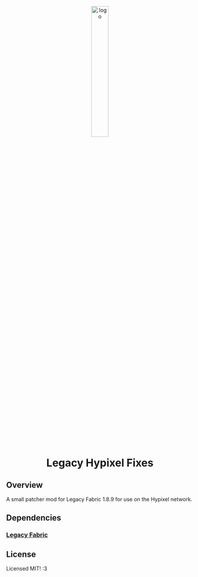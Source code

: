 <div align="center">
  <img src="fullres_icon.png" alt="logo" width="30%"/>
  <h1>Legacy Hypixel Fixes</h1>
</div>

## Overview
A small patcher mod for Legacy Fabric 1.8.9 for use on the Hypixel network.

## Dependencies

### [Legacy Fabric](https://legacyfabric.net/)

## License

Licensed MIT! :3